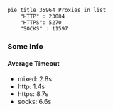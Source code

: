 
```mermaid
pie title 35964 Proxies in list
    "HTTP" : 23084
    "HTTPS": 5270
    "SOCKS" : 11597
```

### Some Info
#### Average Timeout

- mixed: 2.8s
- http: 1.4s
- https: 8.7s
- socks: 6.6s